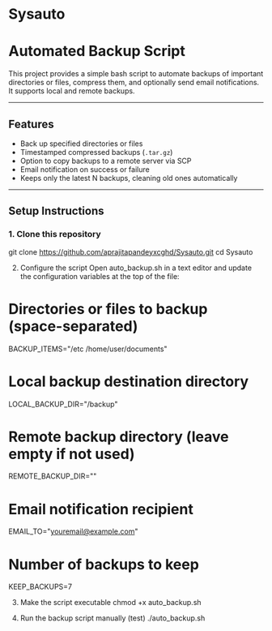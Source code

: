 # Sysauto
# Automated Backup Script

This project provides a simple bash script to automate backups of important directories or files, compress them, and optionally send email notifications. It supports local and remote backups.

---

## Features

- Back up specified directories or files
- Timestamped compressed backups (`.tar.gz`)
- Option to copy backups to a remote server via SCP
- Email notification on success or failure
- Keeps only the latest N backups, cleaning old ones automatically

---

## Setup Instructions

### 1. Clone this repository

git clone https://github.com/aprajitapandeyxcghd/Sysauto.git
cd Sysauto

2. Configure the script
Open auto_backup.sh in a text editor and update the configuration variables at the top of the file:
# Directories or files to backup (space-separated)
BACKUP_ITEMS="/etc /home/user/documents"

# Local backup destination directory
LOCAL_BACKUP_DIR="/backup"

# Remote backup directory (leave empty if not used)
REMOTE_BACKUP_DIR=""

# Email notification recipient
EMAIL_TO="youremail@example.com"

# Number of backups to keep
KEEP_BACKUPS=7

3. Make the script executable
chmod +x auto_backup.sh

4. Run the backup script manually (test)
./auto_backup.sh

